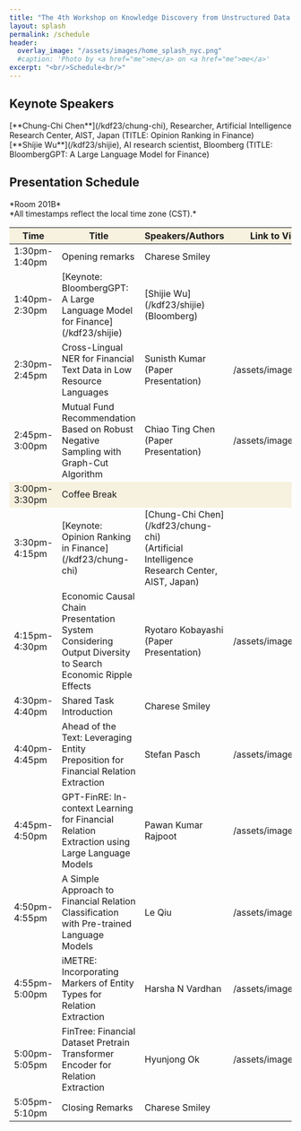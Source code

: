 ```yaml
---
title: "The 4th Workshop on Knowledge Discovery from Unstructured Data in Financial Services"
layout: splash
permalink: /schedule
header:
  overlay_image: "/assets/images/home_splash_nyc.png"
  #caption: 'Photo by <a href="me">me</a> on <a href="me">me</a>'
excerpt: "<br/>Schedule<br/>"
---
```





<h2>Keynote Speakers </h2>
[**Chung-Chi Chen**](/kdf23/chung-chi), Researcher, Artificial Intelligence Research Center, AIST, Japan (TITLE: Opinion Ranking in Finance)<br>
[**Shijie Wu**](/kdf23/shijie), AI research scientist, Bloomberg (TITLE: BloombergGPT: A Large Language Model for Finance)<br>



<h2>Presentation Schedule</h2>
*Room 201B*<br>
*All timestamps reflect the local time zone (CST).*
<center>
<table>
	<colgroup>
    	<col width="15%">
    	<col width="60%">
    	<col width="15%">
        <col width="10%">
	</colgroup>
<thead>
	<tr bgcolor="#f7f1df">
        <th markdown="span">Time</th>
        <th markdown="span">Title</th>
        <th markdown="span">Speakers/Authors</th>
        <th markdown="span">Link to Video/PDF</th>
    </tr>
</thead>
<tbody>
    <tr>
        <td markdown="span">1:30pm-1:40pm</td>
        <td markdown="span">Opening remarks</td>
        <td markdown="span">Charese Smiley</td>
        <td markdown="span">&nbsp;</td>
    </tr>
    <tr>
        <td markdown="span">1:40pm-2:30pm</td>
        <td markdown="span">[Keynote: BloombergGPT: A Large Language Model for Finance](/kdf23/shijie)</td>
        <td markdown="span">[Shijie Wu](/kdf23/shijie)<br/>(Bloomberg)</td>
        <td markdown="span"></td>
    </tr> 
    <tr>
        <td markdown="span">2:30pm-2:45pm</td>
        <td markdown="span">Cross-Lingual NER for Financial Text Data in Low Resource Languages</td>
        <td markdown="span">Sunisth Kumar<br/>(Paper Presentation)</td>
        <td markdown="span">/assets/images/kdf_1.pdf</td>
    </tr>
    <tr>
        <td markdown="span">2:45pm-3:00pm</td>
        <td markdown="span">Mutual Fund Recommendation Based on Robust Negative Sampling with Graph-Cut Algorithm</td>
        <td markdown="span">Chiao Ting Chen<br/>(Paper Presentation)</td>
        <td markdown="span">/assets/images/kdf_2.pdf</td>
    </tr> 
    <tr bgcolor="#f7f1df">
        <td markdown="span">3:00pm-3:30pm</td>
        <td markdown="span">Coffee Break</td>
        <td markdown="span"></td>
        <td markdown="span">&nbsp;</td>
    </tr>
    <tr>
        <td markdown="span">3:30pm-4:15pm</td>
        <td markdown="span">[Keynote: Opinion Ranking in Finance](/kdf23/chung-chi)</td>
        <td markdown="span">[Chung-Chi Chen](/kdf23/chung-chi)<br/>(Artificial Intelligence Research Center, AIST, Japan)</td>
        <td markdown="span"></td>
    </tr>
    <tr >
        <td markdown="span">4:15pm-4:30pm</td>
        <td markdown="span">Economic Causal Chain Presentation System Considering Output Diversity to Search Economic Ripple Effects</td>
        <td markdown="span">Ryotaro Kobayashi<br/>(Paper Presentation)</td>
        <td markdown="span">/assets/images/kdf_3.pdf</td>
    </tr> 
    <tr>
        <td markdown="span">4:30pm-4:40pm</td>
        <td markdown="span">Shared Task Introduction</td>
        <td markdown="span">Charese Smiley</td>
        <td markdown="span">&nbsp;</td>
    </tr> 
    <tr>
        <td markdown="span">4:40pm-4:45pm</td>
        <td markdown="span">Ahead of the Text: Leveraging Entity Preposition for Financial Relation Extraction</td>
        <td markdown="span">Stefan Pasch<br/></td>
        <td markdown="span">/assets/images/kdf_s1.pdf</td>
    </tr>
    <tr>
        <td markdown="span">4:45pm-4:50pm</td>
        <td markdown="span">GPT-FinRE: In-context Learning for Financial Relation Extraction using Large Language Models</td>
        <td markdown="span">Pawan Kumar Rajpoot<br/></td>
        <td markdown="span">/assets/images/kdf_s2.pdf</td>
    </tr>
    <tr>
        <td markdown="span">4:50pm-4:55pm</td>
        <td markdown="span">A Simple Approach to Financial Relation Classification with Pre-trained Language Models</td>
        <td markdown="span">Le Qiu<br/></td>
        <td markdown="span">/assets/images/kdf_s3.pdf</td>
    </tr>
    <tr>
        <td markdown="span">4:55pm-5:00pm</td>
        <td markdown="span">iMETRE: Incorporating Markers of Entity Types for Relation Extraction</td>
        <td markdown="span">Harsha N Vardhan<br/></td>
        <td markdown="span">/assets/images/kdf_s4.pdf</td>
    </tr>
    <tr>
        <td markdown="span">5:00pm-5:05pm</td>
        <td markdown="span">FinTree: Financial Dataset Pretrain Transformer Encoder for Relation Extraction</td>
        <td markdown="span">Hyunjong Ok<br/></td>
        <td markdown="span">/assets/images/kdf_s5.pdf</td>
    </tr>
    <tr>
        <td markdown="span">5:05pm-5:10pm</td>
        <td markdown="span">Closing Remarks</td>
        <td markdown="span">Charese Smiley<br/></td>
        <td markdown="span">&nbsp;</td>
    </tr>
</tbody>
</table>
</center>
